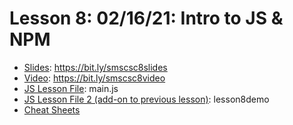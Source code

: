 # Lesson 8: 02/16/21: Intro to JS & NPM
* [Slides](https://bit.ly/smscsc8slides): https://bit.ly/smscsc8slides  
* [Video](https://bit.ly/smscsc8video):  https://bit.ly/smscsc8video
* [JS Lesson File](main.js): main.js
* [JS Lesson File 2 (add-on to previous lesson)](lesson8demo): lesson8demo
* [Cheat Sheets](https://whscompsciclub.github.io/lang/)
